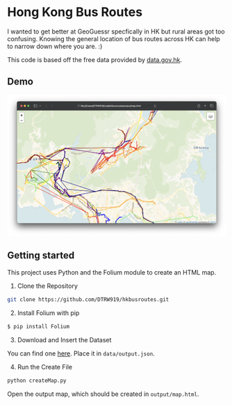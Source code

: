 # Hong Kong Bus Routes

I wanted to get better at GeoGuessr specfically in HK but rural areas got too confusing.
Knowing the general location of bus routes across HK can help to narrow down where you are. :)

This code is based off the free data provided by [data.gov.hk](https://data.gov.hk).

## Demo
<img src="data/demo.png" style="text-align: center;" />

## Getting started
This project uses Python and the Folium module to create an HTML map.

1. Clone the Repository

```bash
git clone https://github.com/DTRW919/hkbusroutes.git
```

2. Install Folium with pip

```bash
$ pip install Folium
```

3. Download and Insert the Dataset

You can find one [here](https://data.gov.hk/en-data/dataset/hk-td-tis_23-routes-fares-geojson).
Place it in `data/output.json`.

4. Run the Create File

```bash
python createMap.py
```

Open the output map, which should be created in `output/map.html`.
